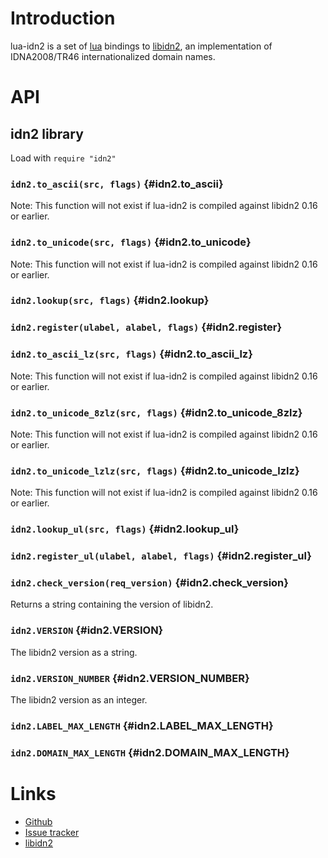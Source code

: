 # Introduction

lua-idn2 is a set of [lua](https://www.lua.org) bindings to [libidn2](https://www.gnu.org/software/libidn/libidn2/manual/libidn2.html), an implementation of IDNA2008/TR46 internationalized domain names.

# API

## idn2 library

Load with `require "idn2"`

### `idn2.to_ascii(src, flags)` <!-- --> {#idn2.to_ascii}

Note: This function will not exist if lua-idn2 is compiled against libidn2 0.16 or earlier.


### `idn2.to_unicode(src, flags)` <!-- --> {#idn2.to_unicode}

Note: This function will not exist if lua-idn2 is compiled against libidn2 0.16 or earlier.


### `idn2.lookup(src, flags)` <!-- --> {#idn2.lookup}


### `idn2.register(ulabel, alabel, flags)` <!-- --> {#idn2.register}


### `idn2.to_ascii_lz(src, flags)` <!-- --> {#idn2.to_ascii_lz}

Note: This function will not exist if lua-idn2 is compiled against libidn2 0.16 or earlier.


### `idn2.to_unicode_8zlz(src, flags)` <!-- --> {#idn2.to_unicode_8zlz}

Note: This function will not exist if lua-idn2 is compiled against libidn2 0.16 or earlier.


### `idn2.to_unicode_lzlz(src, flags)` <!-- --> {#idn2.to_unicode_lzlz}

Note: This function will not exist if lua-idn2 is compiled against libidn2 0.16 or earlier.


### `idn2.lookup_ul(src, flags)` <!-- --> {#idn2.lookup_ul}


### `idn2.register_ul(ulabel, alabel, flags)` <!-- --> {#idn2.register_ul}


### `idn2.check_version(req_version)` <!-- --> {#idn2.check_version}

Returns a string containing the version of libidn2.


### `idn2.VERSION` <!-- --> {#idn2.VERSION}

The libidn2 version as a string.


### `idn2.VERSION_NUMBER` <!-- --> {#idn2.VERSION_NUMBER}

The libidn2 version as an integer.


### `idn2.LABEL_MAX_LENGTH` <!-- --> {#idn2.LABEL_MAX_LENGTH}


### `idn2.DOMAIN_MAX_LENGTH` <!-- --> {#idn2.DOMAIN_MAX_LENGTH}


# Links

  - [Github](https://github.com/daurnimator/lua-idn2)
  - [Issue tracker](https://github.com/daurnimator/lua-idn2/issues)
  - [libidn2](https://www.gnu.org/software/libidn/libidn2/manual/libidn2.html)
